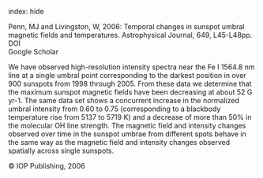 index: hide

<div class="Citation">

  <div class="Citation-body">
    <div class="Citation-text">Penn, MJ and Livingston, W, 2006: Temporal changes in sunspot umbral magnetic fields and temperatures. <span class="Article-journal">Astrophysical Journal, </span><span class="Article-volume">649, </span>L45-L48pp.</div>
    <div class="Citation-links">
      <div class="CitationLink" data-href="https://doi.org/10.1086/508345">
        <div class="CitationLink-icon CitationLink-Doi"></div>
        <div class="CitationLink-text">DOI</div>
      </div>
      <div class="CitationLink" data-href="https://scholar.google.com/scholar?q=10.1086/508345">
        <div class="CitationLink-icon CitationLink-Scholar"></div>
        <div class="CitationLink-text">Google Scholar</div>
      </div>
    </div>
  </div>
</div>

We have observed high-resolution intensity spectra near the Fe I 1564.8 nm line at a single umbral point corresponding to the darkest position in over 900 sunspots from 1998 through 2005. From these data we determine that the maximum sunspot magnetic fields have been decreasing at about 52 G yr-1. The same data set shows a concurrent increase in the normalized umbral intensity from 0.60 to 0.75 (corresponding to a blackbody temperature rise from 5137 to 5719 K) and a decrease of more than 50% in the molecular OH line strength. The magnetic field and intensity changes observed over time in the sunspot umbrae from different spots behave in the same way as the magnetic field and intensity changes observed spatially across single sunspots.

<div class="Citation-copy">
&copy; IOP Publishing, 2006
</div>